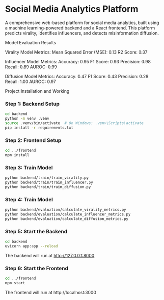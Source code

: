 # Social Media Analytics Platform

A comprehensive web-based platform for social media analytics, built using a machine learning-powered backend and a React frontend. This platform predicts virality, identifies influencers, and detects misinformation diffusion.

Model Evaluation Results

Virality Model Metrics:
Mean Squared Error (MSE): 0.13
R2 Score: 0.37

Influencer Model Metrics:
Accuracy: 0.95
F1 Score: 0.93
Precision: 0.98
Recall: 0.89
AUROC: 0.99

Diffusion Model Metrics:
Accuracy: 0.47
F1 Score: 0.43
Precision: 0.28
Recall: 1.00
AUROC: 0.97

Project Installation and Working 

### Step 1: Backend Setup
```bash
cd backend
python -m venv .venv
source .venv/bin/activate  # On Windows: .venv\Scripts\activate
pip install -r requirements.txt 
```

### Step 2: Frontend Setup
```bash
cd ../frontend
npm install
```

### Step 3: Train Model
```bash
python backend/train/train_virality.py
python backend/train/train_influencer.py
python backend/train/train_diffusion.py
```
### Step 4: Train Model
```bash
python backend/evaluation/calculate_virality_metrics.py
python backend/evaluation/calculate_influencer_metrics.py
python backend/evaluation/calculate_diffusion_metrics.py
```

### Step 5: Start the Backend
```bash
cd backend
uvicorn app:app --reload
```

The backend will run at http://127.0.0.1:8000

### Step 6: Start the Frontend
```bash
cd ../frontend
npm start
```

The frontend will run at http://localhost:3000
